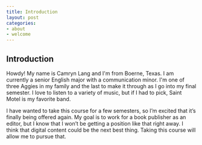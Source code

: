 ```yaml
---
title: Introduction
layout: post
categories:
- about
- welcome
---
```


## Introduction ##
Howdy! My name is Camryn Lang and I'm from Boerne, Texas. I am currently a senior English major with a communication minor. I'm one of three Aggies in my family and the last to make it through as I go into my final semester. I love to listen to a variety of music, but if I had to pick, Saint Motel is my favorite band. 

I have wanted to take this course for a few semesters, so I’m excited that it’s finally being offered again. My goal is to work for a book publisher as an editor, but I know that I won’t be getting a position like that right away. I think that digital content could be the next best thing. Taking this course will allow me to pursue that. 
